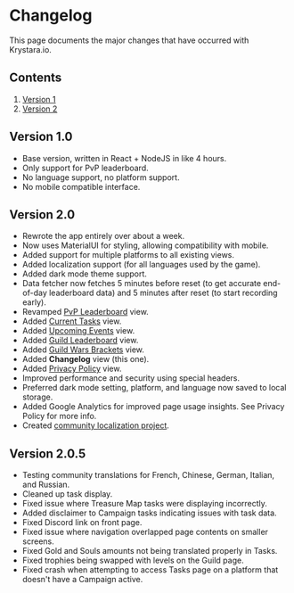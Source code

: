 # Changelog

This page documents the major changes that have occurred with Krystara.io.

## Contents

1. [Version 1](#version-1)
2. [Version 2](#version-2)

## Version 1.0

- Base version, written in React + NodeJS in like 4 hours.
- Only support for PvP leaderboard.
- No language support, no platform support.
- No mobile compatible interface.

## Version 2.0

- Rewrote the app entirely over about a week.
- Now uses MaterialUI for styling, allowing compatibility with mobile.
- Added support for multiple platforms to all existing views.
- Added localization support (for all languages used by the game).
- Added dark mode theme support.
- Data fetcher now fetches 5 minutes before reset (to get accurate end-of-day leaderboard data) and 5 minutes after reset (to start recording early).
- Revamped [PvP Leaderboard](/pvp) view.
- Added [Current Tasks](/tasks) view.
- Added [Upcoming Events](/events) view.
- Added [Guild Leaderboard](/guild) view.
- Added [Guild Wars Brackets](/guildwars) view.
- Added **Changelog** view (this one).
- Added [Privacy Policy](/privacy) view.
- Improved performance and security using special headers.
- Preferred dark mode setting, platform, and language now saved to local storage.
- Added Google Analytics for improved page usage insights. See Privacy Policy for more info.
- Created [community localization project](https://github.com/MasterEric/gow-stuff-i18n).

## Version 2.0.5

- Testing community translations for French, Chinese, German, Italian, and Russian.
- Cleaned up task display.
- Fixed issue where Treasure Map tasks were displaying incorrectly.
- Added disclaimer to Campaign tasks indicating issues with task data.
- Fixed Discord link on front page.
- Fixed issue where navigation overlapped page contents on smaller screens.
- Fixed Gold and Souls amounts not being translated properly in Tasks.
- Fixed trophies being swapped with levels on the Guild page.
- Fixed crash when attempting to access Tasks page on a platform that doesn't have a Campaign active.
